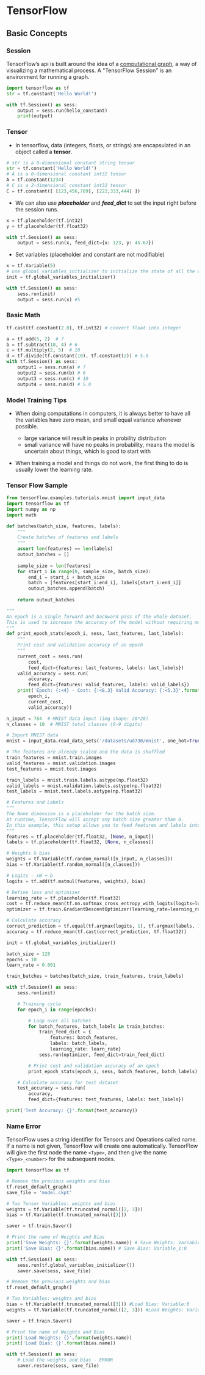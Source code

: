 # TensorFlow

## Basic Concepts

### Session
TensorFlow’s api is built around the idea of a <a href="https://medium.com/tebs-lab/deep-neural-networks-as-computational-graphs-867fcaa56c9" download>computational graph</a>, a way of visualizing a mathematical process. A "TensorFlow Session" is an environment for running a graph.
```python
import tensorflow as tf
str = tf.constant('Hello World!')

with tf.Session() as sess:
    output = sess.run(hello_constant)
    print(output)
```

### Tensor
* In tensorflow, data (integers, floats, or strings) are encapsulated in an object called a **tensor**.

```python
# str is a 0-dimensional constant string tensor
str = tf.constant('Hello World!')
# A is a 0-dimensional constant int32 tensor
A = tf.constant(1234)
# C is a 2-dimensional constant int32 tensor
C = tf.constant([ [123,456,789], [222,333,444] ])
```

* We can also use **_placeholder_** and **_feed_dict_** to set the input right before the session runs.

```python
x = tf.placeholder(tf.int32)
y = tf.placeholder(tf.float32)

with tf.Session() as sess:
    output = sess.run(x, feed_dict={x: 123, y: 45.67})
```

* Set variables (placeholder and constant are not modifiable)

```python
x = tf.Variable(5)
# use global_variables_initializer to initialize the state of all the variable tensors
init = tf.global_variables_initializer()

with tf.Session() as sess:
    sess.run(init)
    output = sess.run(x) #5
```

### Basic Math
```python
tf.cast(tf.constant(2.0), tf.int32) # convert float into integer

a = tf.add(5, 2)  # 7
b = tf.subtract(10, 4) # 6
c = tf.multiply(2, 5)  # 10
d = tf.divide(tf.constant(10), tf.constant(2)) # 5.0
with tf.Session() as sess:
    output1 = sess.run(a) # 7
    output2 = sess.run(b) # 6
    output3 = sess.run(c) # 10
    output4 = sess.run(d) # 5.0
```

### Model Training Tips
* When doing computations in computers, it is always better to have all the variables have zero mean, and small equal variance whenever possible.
    - large variance will result in peaks in probility distribution
    - small variance will have no peaks in probability, means the model is uncertain about things, which is good to start with

* When training a model and things do not work, the first thing to do is usually lower the learning rate.

### Tensor Flow Sample
```python
from tensorflow.examples.tutorials.mnist import input_data
import tensorflow as tf
import numpy as np
import math

def batches(batch_size, features, labels):
    """
    Create batches of features and labels
    """
    assert len(features) == len(labels)
    outout_batches = []
    
    sample_size = len(features)
    for start_i in range(0, sample_size, batch_size):
        end_i = start_i + batch_size
        batch = [features[start_i:end_i], labels[start_i:end_i]]
        outout_batches.append(batch)
        
    return outout_batches

"""
An epoch is a single forward and backward pass of the whole dataset.
This is used to increase the accuracy of the model without requiring more data. 
"""
def print_epoch_stats(epoch_i, sess, last_features, last_labels):
    """
    Print cost and validation accuracy of an epoch
    """
    current_cost = sess.run(
        cost,
        feed_dict={features: last_features, labels: last_labels})
    valid_accuracy = sess.run(
        accuracy,
        feed_dict={features: valid_features, labels: valid_labels})
    print('Epoch: {:<4} - Cost: {:<8.3} Valid Accuracy: {:<5.3}'.format(
        epoch_i,
        current_cost,
        valid_accuracy))

n_input = 784  # MNIST data input (img shape: 28*28)
n_classes = 10  # MNIST total classes (0-9 digits)

# Import MNIST data
mnist = input_data.read_data_sets('/datasets/ud730/mnist', one_hot=True)

# The features are already scaled and the data is shuffled
train_features = mnist.train.images
valid_features = mnist.validation.images
test_features = mnist.test.images

train_labels = mnist.train.labels.astype(np.float32)
valid_labels = mnist.validation.labels.astype(np.float32)
test_labels = mnist.test.labels.astype(np.float32)

# Features and Labels
"""
The None dimension is a placeholder for the batch size.
At runtime, TensorFlow will accept any batch size greater than 0.
In this example, this setup allows you to feed features and labels into the model as either the batches of 128 or the single batch of 104.
"""
features = tf.placeholder(tf.float32, [None, n_input])
labels = tf.placeholder(tf.float32, [None, n_classes])

# Weights & bias
weights = tf.Variable(tf.random_normal([n_input, n_classes]))
bias = tf.Variable(tf.random_normal([n_classes]))

# Logits - xW + b
logits = tf.add(tf.matmul(features, weights), bias)

# Define loss and optimizer
learning_rate = tf.placeholder(tf.float32)
cost = tf.reduce_mean(tf.nn.softmax_cross_entropy_with_logits(logits=logits, labels=labels))
optimizer = tf.train.GradientDescentOptimizer(learning_rate=learning_rate).minimize(cost)

# Calculate accuracy
correct_prediction = tf.equal(tf.argmax(logits, 1), tf.argmax(labels, 1))
accuracy = tf.reduce_mean(tf.cast(correct_prediction, tf.float32))

init = tf.global_variables_initializer()

batch_size = 128
epochs = 10
learn_rate = 0.001

train_batches = batches(batch_size, train_features, train_labels)

with tf.Session() as sess:
    sess.run(init)

    # Training cycle
    for epoch_i in range(epochs):

        # Loop over all batches
        for batch_features, batch_labels in train_batches:
            train_feed_dict = {
                features: batch_features,
                labels: batch_labels,
                learning_rate: learn_rate}
            sess.run(optimizer, feed_dict=train_feed_dict)

        # Print cost and validation accuracy of an epoch
        print_epoch_stats(epoch_i, sess, batch_features, batch_labels)

    # Calculate accuracy for test dataset
    test_accuracy = sess.run(
        accuracy,
        feed_dict={features: test_features, labels: test_labels})

print('Test Accuracy: {}'.format(test_accuracy))
```

### Name Error
TensorFlow uses a string identifier for Tensors and Operations called name. If a name is not given, TensorFlow will create one automatically. TensorFlow will give the first node the name `<Type>`, and then give the name `<Type>_<number>` for the subsequent nodes.

```python
import tensorflow as tf

# Remove the previous weights and bias
tf.reset_default_graph()
save_file = 'model.ckpt'

# Two Tensor Variables: weights and bias
weights = tf.Variable(tf.truncated_normal([2, 3]))
bias = tf.Variable(tf.truncated_normal([3]))

saver = tf.train.Saver()

# Print the name of Weights and Bias
print('Save Weights: {}'.format(weights.name)) # Save Weights: Variable:0
print('Save Bias: {}'.format(bias.name)) # Save Bias: Variable_1:0

with tf.Session() as sess:
    sess.run(tf.global_variables_initializer())
    saver.save(sess, save_file)

# Remove the previous weights and bias
tf.reset_default_graph()

# Two Variables: weights and bias
bias = tf.Variable(tf.truncated_normal([3])) #Load Bias: Variable:0
weights = tf.Variable(tf.truncated_normal([2, 3])) #Load Weights: Variable_1:0

saver = tf.train.Saver()

# Print the name of Weights and Bias
print('Load Weights: {}'.format(weights.name))
print('Load Bias: {}'.format(bias.name))

with tf.Session() as sess:
    # Load the weights and bias - ERROR
    saver.restore(sess, save_file)
```